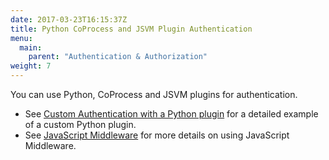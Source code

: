 ```yaml
---
date: 2017-03-23T16:15:37Z
title: Python CoProcess and JSVM Plugin Authentication
menu:
  main:
    parent: "Authentication & Authorization"
weight: 7 
---
```


You can use Python, CoProcess and JSVM plugins for authentication. 

* See [Custom Authentication with a Python plugin](/plugins/rich-plugins/python/custom-auth-python-tutorial/) for a detailed example of a custom Python plugin.
* See [JavaScript Middleware](/plugins/javascript-middleware/) for more details on using JavaScript Middleware. 

